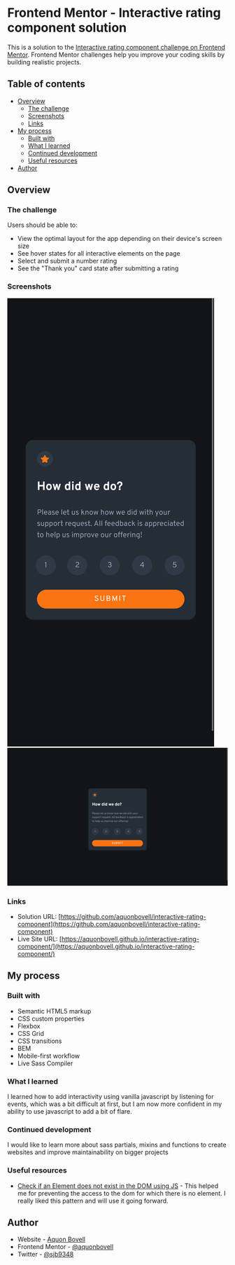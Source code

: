 # Frontend Mentor - Interactive rating component solution

This is a solution to the [Interactive rating component challenge on Frontend Mentor](https://www.frontendmentor.io/challenges/interactive-rating-component-koxpeBUmI). Frontend Mentor challenges help you improve your coding skills by building realistic projects.

## Table of contents

- [Overview](#overview)
  - [The challenge](#the-challenge)
  - [Screenshots](#screenshots)
  - [Links](#links)
- [My process](#my-process)
  - [Built with](#built-with)
  - [What I learned](#what-i-learned)
  - [Continued development](#continued-development)
  - [Useful resources](#useful-resources)
- [Author](#author)

## Overview

### The challenge

Users should be able to:

- View the optimal layout for the app depending on their device's screen size
- See hover states for all interactive elements on the page
- Select and submit a number rating
- See the "Thank you" card state after submitting a rating

### Screenshots

![mobile screenshot](/screenshots/mobile.png)
![desktop screenshot](/screenshots/desktop.png)

### Links

- Solution URL: [https://github.com/aquonbovell/interactive-rating-component](https://github.com/aquonbovell/interactive-rating-component)
- Live Site URL: [https://aquonbovell.github.io/interactive-rating-component/](https://aquonbovell.github.io/interactive-rating-component/)

## My process

### Built with

- Semantic HTML5 markup
- CSS custom properties
- Flexbox
- CSS Grid
- CSS transitions
- BEM
- Mobile-first workflow
- Live Sass Compiler

### What I learned

I learned how to add interactivity using vanilla javascript by listening for events, which was a bit difficult at first, but I am now more confident in my ability to use javascript to add a bit of flare.

### Continued development

I would like to learn more about sass partials, mixins and functions to create websites and improve maintainability on bigger projects

### Useful resources

- [Check if an Element does not exist in the DOM using JS](https://bobbyhadz.com/blog/javascript-check-if-element-does-not-exist) - This helped me for preventing the access to the dom for which there is no element. I really liked this pattern and will use it going forward.

## Author

- Website - [Aquon Bovell](https://github.com/aquonbovell)
- Frontend Mentor - [@aquonbovell](https://www.frontendmentor.io/profile/aquonbovell)
- Twitter - [@sjb9348](https://www.twitter.com/sjb9348)
